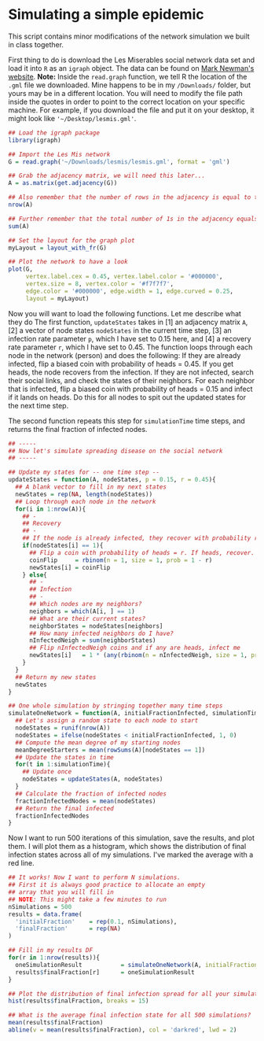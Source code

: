 # Simulating a simple epidemic
This script contains minor modifications of the network simulation we built in class together.

First thing to do is download the Les Miserables social network data set and load it into `R` as an `igraph` object.
The data can be found on [Mark Newman's website](http://www-personal.umich.edu/~mejn/netdata/). **Note:** Inside the `read.graph` function,
we tell R the location of the `.gml` file we downloaded. Mine happens to be in my `/Downloads/` folder, but yours may be in a different location.
You will need to modify the file path inside the quotes in order to point to the correct location on your specific machine.
For example, if you download the file and put it on your desktop, it might look like `'~/Desktop/lesmis.gml'`.

```r
## Load the igraph package
library(igraph)

## Import the Les Mis network
G = read.graph('~/Downloads/lesmis/lesmis.gml', format = 'gml')

## Grab the adjacency matrix, we will need this later...
A = as.matrix(get.adjacency(G))

## Also remember that the number of rows in the adjacency is equal to the number of nodes
nrow(A)

## Further remember that the total number of 1s in the adjacency equals the number of links
sum(A)

## Set the layout for the graph plot
myLayout = layout_with_fr(G)

## Plot the network to have a look
plot(G,
     vertex.label.cex = 0.45, vertex.label.color = '#000000',
     vertex.size = 8, vertex.color = '#f7f7f7',
     edge.color = '#000000', edge.width = 1, edge.curved = 0.25,
     layout = myLayout)
```

Now you will want to load the following functions. Let me describe what they do
The first function, `updateStates` takes in [1] an adjacency matrix `A`,
[2] a vector of node states `nodeStates` in the current time step,
[3] an infection rate parameter `p`, which I have set to 0.15 here,
and [4] a recovery rate parameter `r`, which I have set to 0.45.
The function loops through each node in the network (person) and does the following:
If they are already infected, flip a biased coin with probability of heads = 0.45.
If you get heads, the node recovers from the infection.
If they are not infected, search their social links, and check the states of their
neighbors. For each neighbor that is infected, flip a biased coin with probability
of heads = 0.15 and infect if it lands on heads. Do this for all nodes to spit out the
updated states for the next time step.

The second function repeats this step for `simulationTime` time steps, and
returns the final fraction of infected nodes.

```r
## -----
## Now let's simulate spreading disease on the social network
## -----

## Update my states for -- one time step --
updateStates = function(A, nodeStates, p = 0.15, r = 0.45){
  ## A blank vector to fill in my next states
  newStates = rep(NA, length(nodeStates))
  ## Loop through each node in the network
  for(i in 1:nrow(A)){
    ## -
    ## Recovery 
    ## -
    ## If the node is already infected, they recover with probability r
    if(nodeStates[i] == 1){
      ## Flip a coin with probability of heads = r. If heads, recover.
      coinFlip     = rbinom(n = 1, size = 1, prob = 1 - r)
      newStates[i] = coinFlip
    } else{
      ## -
      ## Infection 
      ## -
      ## Which nodes are my neighbors?
      neighbors = which(A[i, ] == 1)
      ## What are their current states?
      neighborStates = nodeStates[neighbors]
      ## How many infected neighbors do I have?
      nInfectedNeigh = sum(neighborStates)
      ## Flip nInfectedNeigh coins and if any are heads, infect me
      newStates[i]   = 1 * (any(rbinom(n = nInfectedNeigh, size = 1, prob = p) == 1))
    }
  }
  ## Return my new states
  newStates
}

## One whole simulation by stringing together many time steps
simulateOneNetwork = function(A, initialFractionInfected, simulationTime){
  ## Let's assign a random state to each node to start
  nodeStates = runif(nrow(A))
  nodeStates = ifelse(nodeStates < initialFractionInfected, 1, 0)
  ## Compute the mean degree of my starting nodes
  meanDegreeStarters = mean(rowSums(A)[nodeStates == 1])
  ## Update the states in time
  for(t in 1:simulationTime){
    ## Update once
    nodeStates = updateStates(A, nodeStates)
  }
  ## Calculate the fraction of infected nodes
  fractionInfectedNodes = mean(nodeStates)
  ## Return the final infected
  fractionInfectedNodes
}
```

Now I want to run 500 iterations of this simulation, save the results, and plot them.
I will plot them as a histogram, which shows the distribution of final infection states
across all of my simulations. I've marked the average with a red line.

```r
## It works! Now I want to perform N simulations.
## First it is always good practice to allocate an empty
## array that you will fill in
## NOTE: This might take a few minutes to run
nSimulations = 500
results = data.frame(
  'initialFraction'    = rep(0.1, nSimulations),
  'finalFraction'      = rep(NA)
)

## Fill in my results DF
for(r in 1:nrow(results)){
  oneSimulationResult           = simulateOneNetwork(A, initialFractionInfected = results$initialFraction[r], simulationTime = 100)
  results$finalFraction[r]      = oneSimulationResult
}

## Plot the distribution of final infection spread for all your simulations
hist(results$finalFraction, breaks = 15)

## What is the average final infection state for all 500 simulations?
mean(results$finalFraction)
abline(v = mean(results$finalFraction), col = 'darkred', lwd = 2)
```
